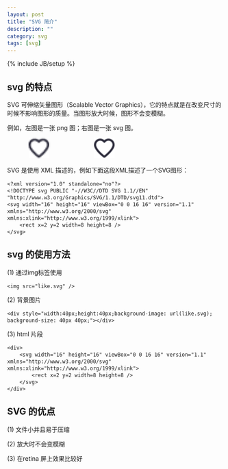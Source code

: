 ```yaml
---
layout: post
title: "SVG 简介"
description: ""
category: svg
tags: [svg]
---
```

{% include JB/setup %}

## svg 的特点

SVG 可伸缩矢量图形（Scalable Vector Graphics），它的特点就是在改变尺寸的时候不影响图形的质量。当图形放大时候，图形不会变模糊。
<!-- more -->
例如，左图是一张 png 图；右图是一张 svg 图。
<style>
    p img {
        display: inline-block;
        width: 48px;
        height: 48px;
        text-align: center;
        margin: 0 10%;
    }
</style>

![png example](/assets/images/svg/like.png)
![svg example](/assets/images/svg/like.svg)


SVG 是使用 XML 描述的，例如下面这段XML描述了一个SVG图形：

    <?xml version="1.0" standalone="no"?>
    <!DOCTYPE svg PUBLIC "-//W3C//DTD SVG 1.1//EN" "http://www.w3.org/Graphics/SVG/1.1/DTD/svg11.dtd">
    <svg width="16" height="16" viewBox="0 0 16 16" version="1.1" xmlns="http://www.w3.org/2000/svg" xmlns:xlink="http://www.w3.org/1999/xlink">
        <rect x=2 y=2 width=8 height=8 />
    </svg>

## svg 的使用方法

(1) 通过img标签使用

    <img src="like.svg" />

(2) 背景图片
    
    <div style="width:40px;height:40px;background-image: url(like.svg); background-size: 40px 40px;"></div> 

(3) html 片段

    <div>
        <svg width="16" height="16" viewBox="0 0 16 16" version="1.1" xmlns="http://www.w3.org/2000/svg" xmlns:xlink="http://www.w3.org/1999/xlink">
            <rect x=2 y=2 width=8 height=8 />
        </svg>
    </div>

## SVG 的优点
(1) 文件小并且易于压缩

(2) 放大时不会变模糊

(3) 在retina 屏上效果比较好
